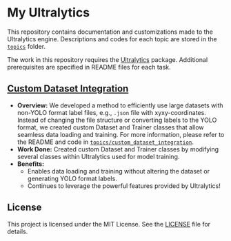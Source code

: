 # My Ultralytics

This repository contains documentation and customizations made to the Ultralytics engine. Descriptions and codes for each topic are stored in the [`topics`](topics) folder.

The work in this repository requires the [Ultralytics](ultralytics) package. Additional prerequisites are specified in README files for each task.

## [Custom Dataset Integration][custom_dataset_integration]

- **Overview:** We developed a method to efficiently use large datasets with non-YOLO format label files, e.g., `.json` file with xyxy-coordinates. Instead of changing the file structure or converting labels to the YOLO format, we created custom Dataset and Trainer classes that allow seamless data loading and training. For more information, please refer to the README and code in [`topics/custom_dataset_integration`][custom_dataset_integration].
- **Work Done:** Created custom Dataset and Trainer classes by modifying several classes within Ultralytics used for model training.
- **Benefits:**
    - Enables data loading and training without altering the dataset or generating YOLO format labels.
    - Continues to leverage the powerful features provided by Ultralytics!

## License

This project is licensed under the MIT License. See the [LICENSE](LICENSE) file for details.

[custom_dataset_integration]: topics/custom_dataset_integration

